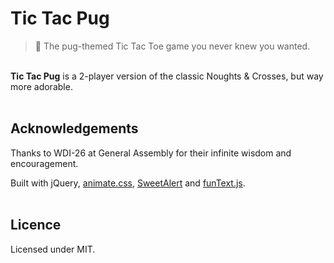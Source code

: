 # Tic Tac Pug

>  🐶  The pug-themed Tic Tac Toe game you never knew you wanted.


<br/>**Tic Tac Pug** is a 2-player version of the classic Noughts & Crosses, but way more adorable.  
<br/>

## Acknowledgements

Thanks to WDI-26 at General Assembly for their infinite wisdom and encouragement.

Built with jQuery, [animate.css](https://daneden.github.io/animate.css/), [SweetAlert](https://sweetalert.js.org) and [funText.js](briznad.github.io/funText/).
<br/><br/>

## Licence

Licensed under MIT.
